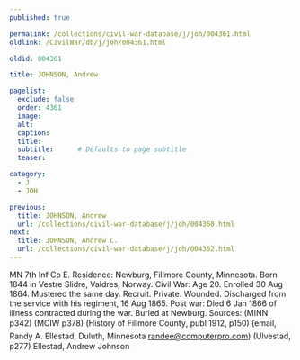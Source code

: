 ```yaml
---
published: true

permalink: /collections/civil-war-database/j/joh/004361.html
oldlink: /CivilWar/db/j/joh/004361.html

oldid: 004361

title: JOHNSON, Andrew

pagelist:
  exclude: false
  order: 4361
  image: 
  alt:
  caption:
  title:
  subtitle:      # Defaults to page subtitle
  teaser:

category: 
  - J 
  - JOH

previous:
  title: JOHNSON, Andrew
  url: /collections/civil-war-database/j/joh/004360.html  
next:
  title: JOHNSON, Andrew C.
  url: /collections/civil-war-database/j/joh/004362.html   
---
```

MN 7th Inf Co E. Residence: Newburg, Fillmore County, Minnesota. Born 1844 in Vestre Slidre, Valdres, Norway. Civil War: Age 20. Enrolled 30 Aug 1864. Mustered the same day. Recruit. Private. Wounded. Discharged from the service with his regiment, 16 Aug 1865. Post war: Died 6 Jan 1866 of illness contracted during the war. Buried at Newburg. Sources: (MINN p342) (MCIW p378) (&#147;History of Fillmore County&#148;, publ 1912, p150) (email, Randy A. Ellestad, Duluth, Minnesota [randee@computerpro.com](mailto:randee@computerpro.com)) (Ulvestad, p277) &#147;Ellestad, Andrew Johnson&#148;